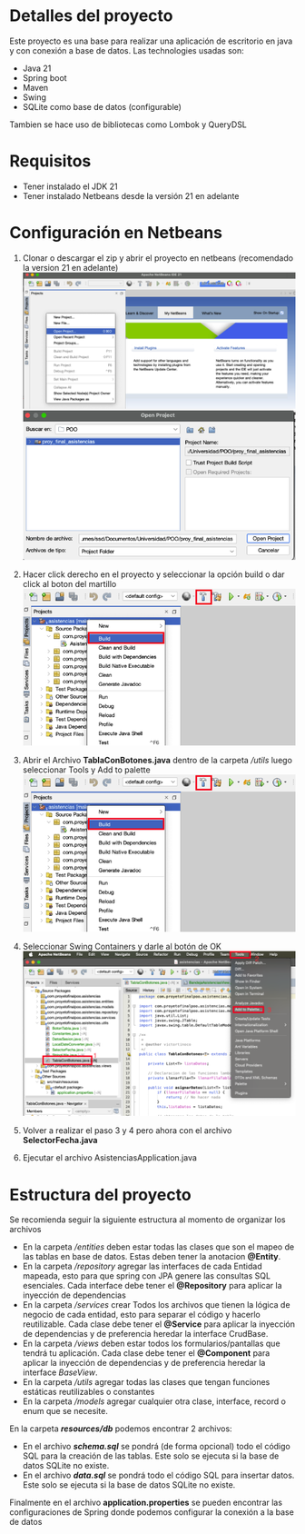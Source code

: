 # Detalles del proyecto

Este proyecto es una base para realizar una aplicación de escritorio en java y con conexión a base de datos. Las technologies usadas son:

 - Java 21
 - Spring boot
 - Maven
 - Swing
 - SQLite como base de datos (configurable)

Tambien se hace uso de bibliotecas como Lombok y QueryDSL

# Requisitos
 - Tener instalado el JDK 21
 - Tener instalado Netbeans desde la versión 21 en adelante
# Configuración en Netbeans

 1. Clonar o descargar el zip y abrir el proyecto en netbeans (recomendado la version 21 en adelante)
 ![screenshot](./docs/images/config-netbeans-1.png)
 ![screenshot](./docs/images/config-netbeans-2.png)

 2. Hacer click derecho en el proyecto y seleccionar la opción build o dar click al boton del martillo
 ![screenshot](./docs/images/config-netbeans-3.png)

 3. Abrir el Archivo **TablaConBotones.java** dentro de la carpeta */utils* luego seleccionar Tools y Add to palette
 ![screenshot](./docs/images/config-netbeans-3.png)

 4. Seleccionar Swing Containers y darle al botón de OK
 ![screenshot](./docs/images/config-netbeans-4.png)

 5. Volver a realizar el paso 3 y 4 pero ahora con el archivo **SelectorFecha.java**

 6. Ejecutar el archivo AsistenciasApplication.java

# Estructura del proyecto

Se recomienda seguir la siguiente estructura al momento de organizar los archivos
 - En la carpeta */entities* deben estar todas las clases que son el mapeo de las tablas en base de datos. Estas deben tener la anotacion **@Entity**.
 - En la carpeta */repository* agregar las interfaces de cada Entidad mapeada, esto para que spring con JPA genere las consultas SQL esenciales. Cada interface debe tener el **@Repository** para aplicar la inyección de dependencias
 - En la carpeta */services* crear Todos los archivos que tienen la lógica de negocio de cada entidad, esto para separar el código y hacerlo reutilizable. Cada clase debe tener el **@Service** para aplicar la inyección de dependencias y de preferencia heredar la interface CrudBase.
 - En la carpeta */views* deben estar todos los formularios/pantallas que tendrá tu aplicación. Cada clase debe tener el **@Component** para aplicar la inyección de dependencias y de preferencia heredar la interface *BaseView*.
 - En la carpeta */utils* agregar todas las clases que tengan funciones estáticas reutilizables o constantes
 - En la carpeta */models* agregar cualquier otra clase, interface, record o enum que se necesite.

En la carpeta ***resources/db*** podemos encontrar 2 archivos:

- En el archivo ***schema.sql*** se pondrá (de forma opcional) todo el código SQL para la creación de las tablas. Este solo se ejecuta si la base de datos SQLite no existe.
- En el archivo ***data.sql*** se pondrá todo el código SQL para insertar datos. Este solo se ejecuta si la base de datos SQLite no existe.

Finalmente en el archivo **application.properties** se pueden encontrar las configuraciones de Spring donde podemos configurar la conexión a la base de datos
